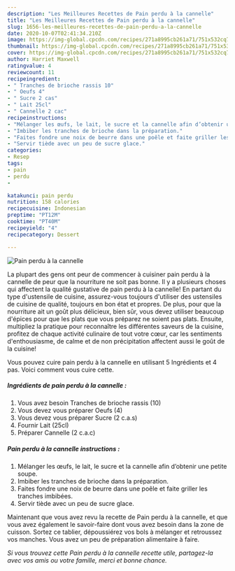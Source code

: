 ```yaml
---
description: "Les Meilleures Recettes de Pain perdu à la cannelle"
title: "Les Meilleures Recettes de Pain perdu à la cannelle"
slug: 1656-les-meilleures-recettes-de-pain-perdu-a-la-cannelle
date: 2020-10-07T02:41:34.210Z
image: https://img-global.cpcdn.com/recipes/271a8995cb261a71/751x532cq70/pain-perdu-a-la-cannelle-photo-principale-de-la-recette.jpg
thumbnail: https://img-global.cpcdn.com/recipes/271a8995cb261a71/751x532cq70/pain-perdu-a-la-cannelle-photo-principale-de-la-recette.jpg
cover: https://img-global.cpcdn.com/recipes/271a8995cb261a71/751x532cq70/pain-perdu-a-la-cannelle-photo-principale-de-la-recette.jpg
author: Harriet Maxwell
ratingvalue: 4
reviewcount: 11
recipeingredient:
- " Tranches de brioche rassis 10"
- " Oeufs 4"
- " Sucre 2 cas"
- " Lait 25cl"
- " Cannelle 2 cac"
recipeinstructions:
- "Mélanger les œufs, le lait, le sucre et la cannelle afin d’obtenir une petite soupe."
- "Imbiber les tranches de brioche dans la préparation."
- "Faites fondre une noix de beurre dans une poêle et faite griller les tranches imbibées."
- "Servir tiède avec un peu de sucre glace."
categories:
- Resep
tags:
- pain
- perdu
- 

katakunci: pain perdu  
nutrition: 158 calories
recipecuisine: Indonesian
preptime: "PT12M"
cooktime: "PT40M"
recipeyield: "4"
recipecategory: Dessert

---
```



![Pain perdu à la cannelle](https://img-global.cpcdn.com/recipes/271a8995cb261a71/751x532cq70/pain-perdu-a-la-cannelle-photo-principale-de-la-recette.jpg)

La plupart des gens ont peur de commencer à cuisiner pain perdu à la cannelle de peur que la nourriture ne soit pas bonne. Il y a plusieurs choses qui affectent la qualité gustative de pain perdu à la cannelle! En partant du type d'ustensile de cuisine, assurez-vous toujours d'utiliser des ustensiles de cuisine de qualité, toujours en bon état et propres. De plus, pour que la nourriture ait un goût plus délicieux, bien sûr, vous devez utiliser beaucoup d'épices pour que les plats que vous préparez ne soient pas plats. Ensuite, multipliez la pratique pour reconnaître les différentes saveurs de la cuisine, profitez de chaque activité culinaire de tout votre cœur, car les sentiments d'enthousiasme, de calme et de non précipitation affectent aussi le goût de la cuisine!

<!--inarticleads1-->

Vous pouvez cuire pain perdu à la cannelle en utilisant 5 Ingrédients et 4 pas. Voici comment vous cuire cette.

##### Ingrédients de pain perdu à la cannelle :

1. Vous avez besoin  Tranches de brioche rassis (10)
1. Vous devez vous préparer  Oeufs (4)
1. Vous devez vous préparer  Sucre (2 c.a.s)
1. Fournir  Lait (25cl)
1. Préparer  Cannelle (2 c.a.c)




<!--inarticleads2-->

##### Pain perdu à la cannelle instructions :

1. Mélanger les œufs, le lait, le sucre et la cannelle afin d’obtenir une petite soupe.
1. Imbiber les tranches de brioche dans la préparation.
1. Faites fondre une noix de beurre dans une poêle et faite griller les tranches imbibées.
1. Servir tiède avec un peu de sucre glace.




<!--inarticleads1-->

<p>
Maintenant que vous avez revu la recette de Pain perdu à la cannelle, et que vous avez également le savoir-faire dont vous avez besoin dans la zone de cuisson. Sortez ce tablier, dépoussiérez vos bols à mélanger et retroussez vos manches. Vous avez un peu de préparation alimentaire à faire.
</p>

<p>
<i>Si vous trouvez cette Pain perdu à la cannelle recette utile, partagez-la avec vos amis ou votre famille, merci et bonne chance.</i>
</p>
